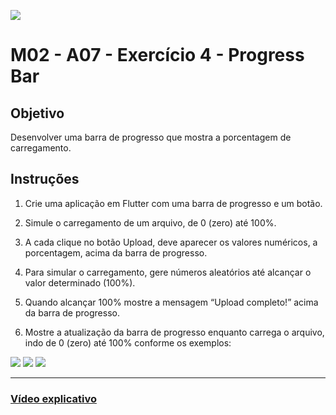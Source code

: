 ![](https://i.imgur.com/xG74tOh.png)

# M02 - A07 - Exercício 4 - Progress Bar

## Objetivo

Desenvolver uma barra de progresso que mostra a porcentagem de carregamento.

## Instruções

1. Crie uma aplicação em Flutter com uma barra de progresso e um botão.

2. Simule o carregamento de um arquivo, de 0 (zero) até 100%.

3. A cada clique no botão Upload, deve aparecer os valores numéricos, a porcentagem, acima da barra de progresso.

4. Para simular o carregamento, gere números aleatórios até alcançar o valor determinado (100%).

5. Quando alcançar 100% mostre a mensagem “Upload completo!” acima da barra de progresso.

6. Mostre a atualização da barra de progresso enquanto carrega o arquivo, indo de 0 (zero) até 100% conforme os exemplos:

![](https://i.imgur.com/aFTRmCC.png)
![](https://i.imgur.com/lxH8qCl.png)
![](https://i.imgur.com/cWNuTwV.png)

---

### [Vídeo explicativo](https://drive.google.com/file/d/1FAxQ6eknZPgiio_MJJn72xk2wbyQm73N/view?usp=sharing)
